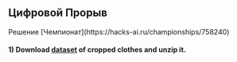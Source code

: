 <h2>Цифровой Прорыв</h2>
Решение [Чемпионат](https://hacks-ai.ru/championships/758240)

#### 1) Download [dataset](https://drive.google.com/file/d/1FFFVOpWLMpwyqq4oFeM13PqoY0Wp-Vng/view?usp=sharing) of cropped clothes and unzip it.
